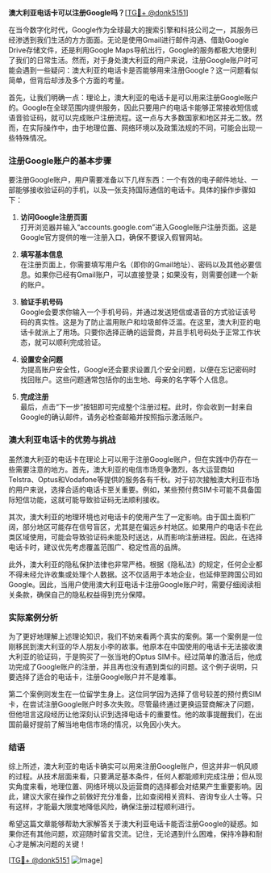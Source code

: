 **澳大利亚电话卡可以注册Google吗？**[[TG💪+ @donk5151](https://t.me/s/donk5151)]

在当今数字化时代，Google作为全球最大的搜索引擎和科技公司之一，其服务已经渗透到我们生活的方方面面。无论是使用Gmail进行邮件沟通、借助Google Drive存储文件，还是利用Google Maps导航出行，Google的服务都极大地便利了我们的日常生活。然而，对于身处澳大利亚的用户来说，注册Google账户时可能会遇到一些疑问：澳大利亚的电话卡是否能够用来注册Google？这一问题看似简单，但背后却涉及多个方面的考量。

首先，让我们明确一点：理论上，澳大利亚的电话卡是可以用来注册Google账户的。Google在全球范围内提供服务，因此只要用户的电话卡能够正常接收短信或语音验证码，就可以完成账户注册流程。这一点与大多数国家和地区并无二致。然而，在实际操作中，由于地理位置、网络环境以及政策法规的不同，可能会出现一些特殊情况。

### 注册Google账户的基本步骤

要注册Google账户，用户需要准备以下几样东西：一个有效的电子邮件地址、一部能够接收验证码的手机，以及一张支持国际通信的电话卡。具体的操作步骤如下：

1. **访问Google注册页面**  
   打开浏览器并输入“accounts.google.com”进入Google账户注册页面。这是Google官方提供的唯一注册入口，确保不要误入假冒网站。

2. **填写基本信息**  
   在注册页面上，你需要填写用户名（即你的Gmail地址）、密码以及其他必要信息。如果你已经有Gmail账户，可以直接登录；如果没有，则需要创建一个新的账户。

3. **验证手机号码**  
   Google会要求你输入一个手机号码，并通过发送短信或语音的方式验证该号码的真实性。这是为了防止滥用账户和垃圾邮件泛滥。在这里，澳大利亚的电话卡就派上了用场。只要你选择正确的运营商，并且手机号码处于正常工作状态，就可以顺利完成验证。

4. **设置安全问题**  
   为提高账户安全性，Google还会要求设置几个安全问题，以便在忘记密码时找回账户。这些问题通常包括你的出生地、母亲的名字等个人信息。

5. **完成注册**  
   最后，点击“下一步”按钮即可完成整个注册过程。此时，你会收到一封来自Google的确认邮件，请务必检查邮箱并按照指示激活账户。

### 澳大利亚电话卡的优势与挑战

虽然澳大利亚的电话卡在理论上可以用于注册Google账户，但在实践中仍存在一些需要注意的地方。首先，澳大利亚的电信市场竞争激烈，各大运营商如Telstra、Optus和Vodafone等提供的服务各有千秋。对于初次接触澳大利亚市场的用户来说，选择合适的电话卡至关重要。例如，某些预付费SIM卡可能不具备国际短信功能，这就可能导致验证码无法顺利接收。

其次，澳大利亚的地理环境也对电话卡的使用产生了一定影响。由于国土面积广阔，部分地区可能存在信号盲区，尤其是在偏远乡村地区。如果用户的电话卡在此类区域使用，可能会导致验证码未能及时送达，从而影响注册进程。因此，在选择电话卡时，建议优先考虑覆盖范围广、稳定性高的品牌。

此外，澳大利亚的隐私保护法律也非常严格。根据《隐私法》的规定，任何企业都不得未经允许收集或处理个人数据。这不仅适用于本地企业，也延伸至跨国公司如Google。因此，当用户使用澳大利亚电话卡注册Google账户时，需要仔细阅读相关条款，确保自己的隐私权益得到充分保障。

### 实际案例分析

为了更好地理解上述理论知识，我们不妨来看两个真实的案例。第一个案例是一位刚移民到澳大利亚的华人朋友小李的故事。他原本在中国使用的电话卡无法接收澳大利亚的验证码，于是购买了一张当地的Optus SIM卡。经过简单的激活后，他成功完成了Google账户的注册，并且再也没有遇到类似的问题。这个例子说明，只要选择了适合的电话卡，注册Google账户并不是难事。

第二个案例则发生在一位留学生身上。这位同学因为选择了信号较差的预付费SIM卡，在尝试注册Google账户时多次失败。尽管最终通过更换运营商解决了问题，但他坦言这段经历让他深刻认识到选择电话卡的重要性。他的故事提醒我们，在出国前最好提前了解当地电信市场的情况，以免因小失大。

### 结语

综上所述，澳大利亚的电话卡确实可以用来注册Google账户，但这并非一帆风顺的过程。从技术层面来看，只要满足基本条件，任何人都能顺利完成注册；但从现实角度来看，地理位置、网络环境以及运营商的选择都会对结果产生重要影响。因此，建议大家在操作之前做好充分准备，比如查阅相关资料、咨询专业人士等。只有这样，才能最大限度地降低风险，确保注册过程顺利进行。

希望这篇文章能够帮助大家解答关于澳大利亚电话卡能否注册Google的疑惑。如果你还有其他问题，欢迎随时留言交流。记住，无论遇到什么困难，保持冷静和耐心才是解决问题的关键！

[[TG💪+ @donk5151](https://t.me/s/donk5151) ![Image](https://i.postimg.cc/rwNCRYN7/Snipaste-2025-04-30-17-27-05.png)]